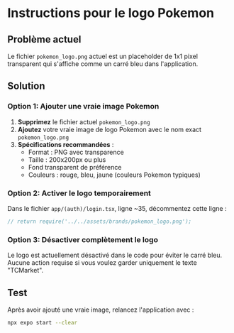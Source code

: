 # Instructions pour le logo Pokemon

## Problème actuel
Le fichier `pokemon_logo.png` actuel est un placeholder de 1x1 pixel transparent qui s'affiche comme un carré bleu dans l'application.

## Solution

### Option 1: Ajouter une vraie image Pokemon
1. **Supprimez** le fichier actuel `pokemon_logo.png`
2. **Ajoutez** votre vraie image de logo Pokemon avec le nom exact `pokemon_logo.png`
3. **Spécifications recommandées** :
   - Format : PNG avec transparence
   - Taille : 200x200px ou plus
   - Fond transparent de préférence
   - Couleurs : rouge, bleu, jaune (couleurs Pokemon typiques)

### Option 2: Activer le logo temporairement
Dans le fichier `app/(auth)/login.tsx`, ligne ~35, décommentez cette ligne :
```javascript
// return require('../../assets/brands/pokemon_logo.png');
```

### Option 3: Désactiver complètement le logo
Le logo est actuellement désactivé dans le code pour éviter le carré bleu. 
Aucune action requise si vous voulez garder uniquement le texte "TCMarket".

## Test
Après avoir ajouté une vraie image, relancez l'application avec :
```bash
npx expo start --clear
``` 